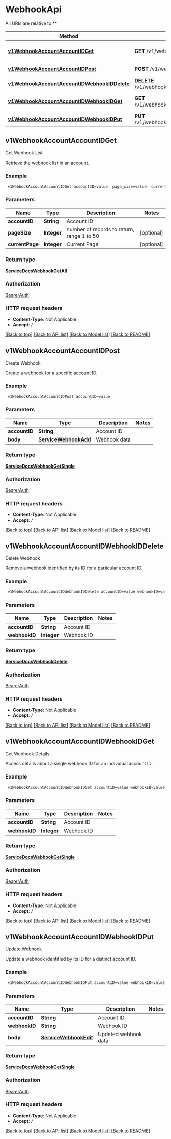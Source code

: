 # WebhookApi

All URIs are relative to **

Method | HTTP request | Description
------------- | ------------- | -------------
[**v1WebhookAccountAccountIDGet**](WebhookApi.md#v1WebhookAccountAccountIDGet) | **GET** /v1/webhook/account/{accountID} | Get Webhook List
[**v1WebhookAccountAccountIDPost**](WebhookApi.md#v1WebhookAccountAccountIDPost) | **POST** /v1/webhook/account/{accountID} | Create Webhook
[**v1WebhookAccountAccountIDWebhookIDDelete**](WebhookApi.md#v1WebhookAccountAccountIDWebhookIDDelete) | **DELETE** /v1/webhook/account/{accountID}/{webhookID} | Delete Webhook
[**v1WebhookAccountAccountIDWebhookIDGet**](WebhookApi.md#v1WebhookAccountAccountIDWebhookIDGet) | **GET** /v1/webhook/account/{accountID}/{webhookID} | Get Webhook Details
[**v1WebhookAccountAccountIDWebhookIDPut**](WebhookApi.md#v1WebhookAccountAccountIDWebhookIDPut) | **PUT** /v1/webhook/account/{accountID}/{webhookID} | Update Webhook



## v1WebhookAccountAccountIDGet

Get Webhook List

Retrieve the webhook list in an account.

### Example

```bash
 v1WebhookAccountAccountIDGet accountID=value  page_size=value  current_page=value
```

### Parameters


Name | Type | Description  | Notes
------------- | ------------- | ------------- | -------------
 **accountID** | **String** | Account ID |
 **pageSize** | **Integer** | number of records to return, range 1 to 50 | [optional]
 **currentPage** | **Integer** | Current Page | [optional]

### Return type

[**ServiceDocsWebhookGetAll**](ServiceDocsWebhookGetAll.md)

### Authorization

[BearerAuth](../README.md#BearerAuth)

### HTTP request headers

- **Content-Type**: Not Applicable
- **Accept**: */*

[[Back to top]](#) [[Back to API list]](../README.md#documentation-for-api-endpoints) [[Back to Model list]](../README.md#documentation-for-models) [[Back to README]](../README.md)


## v1WebhookAccountAccountIDPost

Create Webhook

Create a webhook for a specific account ID.

### Example

```bash
 v1WebhookAccountAccountIDPost accountID=value
```

### Parameters


Name | Type | Description  | Notes
------------- | ------------- | ------------- | -------------
 **accountID** | **String** | Account ID |
 **body** | [**ServiceWebhookAdd**](ServiceWebhookAdd.md) | Webhook data |

### Return type

[**ServiceDocsWebhookGetSingle**](ServiceDocsWebhookGetSingle.md)

### Authorization

[BearerAuth](../README.md#BearerAuth)

### HTTP request headers

- **Content-Type**: Not Applicable
- **Accept**: */*

[[Back to top]](#) [[Back to API list]](../README.md#documentation-for-api-endpoints) [[Back to Model list]](../README.md#documentation-for-models) [[Back to README]](../README.md)


## v1WebhookAccountAccountIDWebhookIDDelete

Delete Webhook

Remove a webhook identified by its ID for a particular account ID.

### Example

```bash
 v1WebhookAccountAccountIDWebhookIDDelete accountID=value webhookID=value
```

### Parameters


Name | Type | Description  | Notes
------------- | ------------- | ------------- | -------------
 **accountID** | **String** | Account ID |
 **webhookID** | **Integer** | Webhook ID |

### Return type

[**ServiceDocsWebhookDelete**](ServiceDocsWebhookDelete.md)

### Authorization

[BearerAuth](../README.md#BearerAuth)

### HTTP request headers

- **Content-Type**: Not Applicable
- **Accept**: */*

[[Back to top]](#) [[Back to API list]](../README.md#documentation-for-api-endpoints) [[Back to Model list]](../README.md#documentation-for-models) [[Back to README]](../README.md)


## v1WebhookAccountAccountIDWebhookIDGet

Get Webhook Details

Access details about a single webhook ID for an individual account ID.

### Example

```bash
 v1WebhookAccountAccountIDWebhookIDGet accountID=value webhookID=value
```

### Parameters


Name | Type | Description  | Notes
------------- | ------------- | ------------- | -------------
 **accountID** | **String** | Account ID |
 **webhookID** | **Integer** | Webhook ID |

### Return type

[**ServiceDocsWebhookGetSingle**](ServiceDocsWebhookGetSingle.md)

### Authorization

[BearerAuth](../README.md#BearerAuth)

### HTTP request headers

- **Content-Type**: Not Applicable
- **Accept**: */*

[[Back to top]](#) [[Back to API list]](../README.md#documentation-for-api-endpoints) [[Back to Model list]](../README.md#documentation-for-models) [[Back to README]](../README.md)


## v1WebhookAccountAccountIDWebhookIDPut

Update Webhook

Update a webhook identified by its ID for a distinct account ID.

### Example

```bash
 v1WebhookAccountAccountIDWebhookIDPut accountID=value webhookID=value
```

### Parameters


Name | Type | Description  | Notes
------------- | ------------- | ------------- | -------------
 **accountID** | **String** | Account ID |
 **webhookID** | **String** | Webhook ID |
 **body** | [**ServiceWebhookEdit**](ServiceWebhookEdit.md) | Updated webhook data |

### Return type

[**ServiceDocsWebhookGetSingle**](ServiceDocsWebhookGetSingle.md)

### Authorization

[BearerAuth](../README.md#BearerAuth)

### HTTP request headers

- **Content-Type**: Not Applicable
- **Accept**: */*

[[Back to top]](#) [[Back to API list]](../README.md#documentation-for-api-endpoints) [[Back to Model list]](../README.md#documentation-for-models) [[Back to README]](../README.md)

